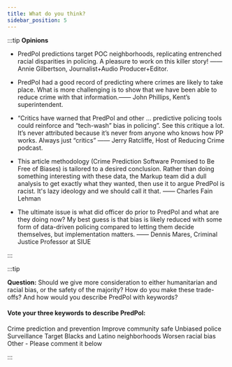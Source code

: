 ```yaml
---
title: What do you think?
sidebar_position: 5
---
```


:::tip
**Opinions**

- PredPol predictions target POC neighborhoods, replicating entrenched racial disparities in policing.  A pleasure to work on this killer story! 
——Annie Gilbertson, Journalist+Audio Producer+Editor.

- PredPol had a good record of predicting where crimes are likely to take place. What is more challenging is to show that we have been able to reduce crime with that information.—— John Phillips, Kent’s superintendent.

- “Critics have warned that PredPol and other ... predictive policing tools could reinforce and “tech-wash” bias in policing”. See this critique a lot. It’s never attributed because it’s never from anyone who knows how PP works. Always just “critics”  —— Jerry Ratcliffe, Host of Reducing Crime podcast.

- This article methodology (Crime Prediction Software Promised to Be Free of Biases) is tailored to a desired conclusion. Rather than doing something interesting with these data, the Markup team did a dull analysis to get exactly what they wanted, then use it to argue PredPol is racist. It's lazy ideology and we should call it that. —— Charles Fain Lehman

- The ultimate issue is what did officer do prior to PredPol and what are they doing now? My best guess is that bias is likely reduced with some form of data-driven policing compared to letting them decide themselves, but implementation matters. —— Dennis Mares, Criminal Justice Professor at SIUE

:::


:::tip

**Question:** Should we give more consideration to either humanitarian and racial bias, or the safety of the majority? How do you make these trade-offs? And how would you describe PredPol with keywords?

#### Vote your three keywords to describe PredPol:
Crime prediction and prevention
Improve community safe
Unbiased police
Surveillance
Target Blacks and Latino neighborhoods
Worsen racial bias
Other - Please comment it below

:::